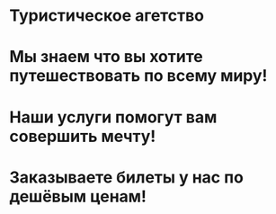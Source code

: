 # Туристическое агетство
# Мы знаем что вы хотите путешествовать по всему миру!
# Наши услуги помогут вам совершить мечту!
# Заказываете билеты у нас по дешёвым ценам!
